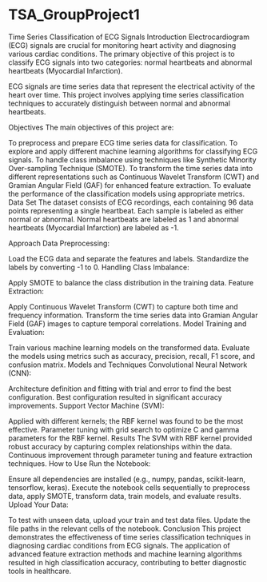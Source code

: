 # TSA_GroupProject1
Time Series Classification of ECG Signals
Introduction
Electrocardiogram (ECG) signals are crucial for monitoring heart activity and diagnosing various cardiac conditions. The primary objective of this project is to classify ECG signals into two categories: normal heartbeats and abnormal heartbeats (Myocardial Infarction).

ECG signals are time series data that represent the electrical activity of the heart over time. This project involves applying time series classification techniques to accurately distinguish between normal and abnormal heartbeats.

Objectives
The main objectives of this project are:

To preprocess and prepare ECG time series data for classification.
To explore and apply different machine learning algorithms for classifying ECG signals.
To handle class imbalance using techniques like Synthetic Minority Over-sampling Technique (SMOTE).
To transform the time series data into different representations such as Continuous Wavelet Transform (CWT) and Gramian Angular Field (GAF) for enhanced feature extraction.
To evaluate the performance of the classification models using appropriate metrics.
Data Set
The dataset consists of ECG recordings, each containing 96 data points representing a single heartbeat. Each sample is labeled as either normal or abnormal. Normal heartbeats are labeled as 1 and abnormal heartbeats (Myocardial Infarction) are labeled as -1.

Approach
Data Preprocessing:

Load the ECG data and separate the features and labels.
Standardize the labels by converting -1 to 0.
Handling Class Imbalance:

Apply SMOTE to balance the class distribution in the training data.
Feature Extraction:

Apply Continuous Wavelet Transform (CWT) to capture both time and frequency information.
Transform the time series data into Gramian Angular Field (GAF) images to capture temporal correlations.
Model Training and Evaluation:

Train various machine learning models on the transformed data.
Evaluate the models using metrics such as accuracy, precision, recall, F1 score, and confusion matrix.
Models and Techniques
Convolutional Neural Network (CNN):

Architecture definition and fitting with trial and error to find the best configuration.
Best configuration resulted in significant accuracy improvements.
Support Vector Machine (SVM):

Applied with different kernels; the RBF kernel was found to be the most effective.
Parameter tuning with grid search to optimize C and gamma parameters for the RBF kernel.
Results
The SVM with RBF kernel provided robust accuracy by capturing complex relationships within the data.
Continuous improvement through parameter tuning and feature extraction techniques.
How to Use
Run the Notebook:

Ensure all dependencies are installed (e.g., numpy, pandas, scikit-learn, tensorflow, keras).
Execute the notebook cells sequentially to preprocess data, apply SMOTE, transform data, train models, and evaluate results.
Upload Your Data:

To test with unseen data, upload your train and test data files.
Update the file paths in the relevant cells of the notebook.
Conclusion
This project demonstrates the effectiveness of time series classification techniques in diagnosing cardiac conditions from ECG signals. The application of advanced feature extraction methods and machine learning algorithms resulted in high classification accuracy, contributing to better diagnostic tools in healthcare.

